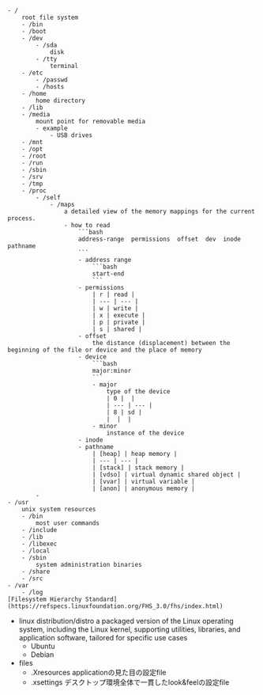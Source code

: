     - /
        root file system
        - /bin
        - /boot
        - /dev
            - /sda
                disk
            - /tty
                terminal
        - /etc
            - /passwd
            - /hosts
        - /home
            home directory
        - /lib
        - /media
            mount point for removable media
            - example
                - USB drives
        - /mnt
        - /opt
        - /root
        - /run
        - /sbin
        - /srv
        - /tmp
        - /proc
            - /self
                - /maps
                    a detailed view of the memory mappings for the current process.
                    - how to read
                        ```bash
                        address-range  permissions  offset  dev  inode  pathname
                        ```
                        - address range
                            ```bash
                            start-end
                            ```
                        - permissions
                            | r | read |
                            | --- | --- |
                            | w | write |
                            | x | execute |
                            | p | private |
                            | s | shared |
                        - offset
                            the distance (displacement) between the beginning of the file or device and the place of memory
                        - device
                            ```bash
                            major:minor
                            ```
                            - major
                                type of the device
                                | 0 |  |
                                | --- | --- |
                                | 8 | sd |
                                |  |  |
                            - minor
                                instance of the device
                        - inode
                        - pathname
                            | [heap] | heap memory |
                            | --- | --- |
                            | [stack] | stack memory |
                            | [vdso] | virtual dynamic shared object |
                            | [vvar] | virtual variable |
                            | [anon] | anonymous memory |
            - 
    - /usr
        unix system resources
        - /bin
            most user commands
        - /include
        - /lib
        - /libexec
        - /local
        - /sbin
            system administration binaries
        - /share
        - /src
    - /var
        - /log
    [Filesystem Hierarchy Standard](https://refspecs.linuxfoundation.org/FHS_3.0/fhs/index.html)
- linux distribution/distro
    a packaged version of the Linux operating system, including the Linux kernel, supporting utilities, libraries, and application software, tailored for specific use cases
    - Ubuntu
    - Debian
- files
    - .Xresources
        applicationの見た目の設定file
    - .xsettings
        デスクトップ環境全体で一貫したlook&feelの設定file
